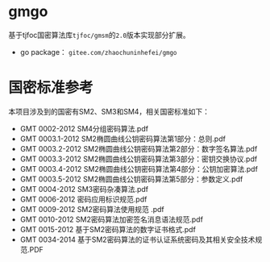 gmgo
================
基于tjfoc国密算法库`tjfoc/gmsm`的`2.0`版本实现部分扩展。

- go package： `gitee.com/zhaochuninhefei/gmgo`

# 国密标准参考
本项目涉及到的国密有SM2、SM3和SM4，相关国密标准如下：

- GMT 0002-2012 SM4分组密码算法.pdf
- GMT 0003.1-2012 SM2椭圆曲线公钥密码算法第1部分：总则.pdf
- GMT 0003.2-2012 SM2椭圆曲线公钥密码算法第2部分：数字签名算法.pdf
- GMT 0003.3-2012 SM2椭圆曲线公钥密码算法第3部分：密钥交换协议.pdf
- GMT 0003.4-2012 SM2椭圆曲线公钥密码算法第4部分：公钥加密算法.pdf
- GMT 0003.5-2012 SM2椭圆曲线公钥密码算法第5部分：参数定义.pdf
- GMT 0004-2012 SM3密码杂凑算法.pdf
- GMT 0006-2012 密码应用标识规范.pdf
- GMT 0009-2012 SM2密码算法使用规范 .pdf
- GMT 0010-2012 SM2密码算法加密签名消息语法规范.pdf
- GMT 0015-2012 基于SM2密码算法的数字证书格式.pdf
- GMT 0034-2014 基于SM2密码算法的证书认证系统密码及其相关安全技术规范.PDF

